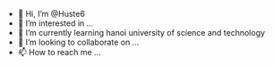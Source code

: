 - 👋 Hi, I’m @Huste6
- 👀 I’m interested in ...
- 🌱 I’m currently learning hanoi university of science and technology
- 💞️ I’m looking to collaborate on ...
- 📫 How to reach me ...

<!---
Huste6/Huste6 is a ✨ special ✨ repository because its `README.md` (this file) appears on your GitHub profile.
You can click the Preview link to take a look at your changes.
--->
